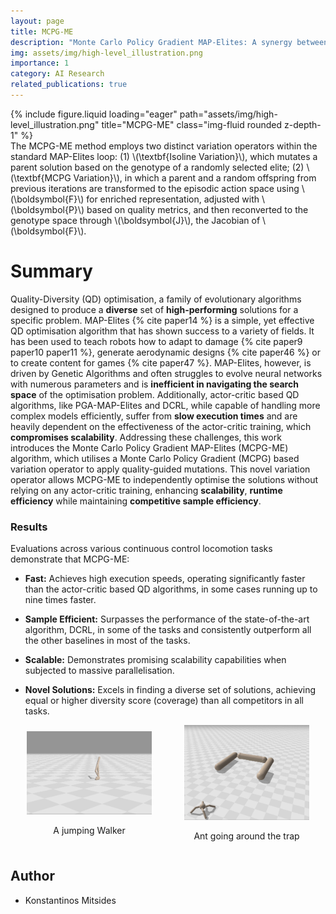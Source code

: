 ```yaml
---
layout: page
title: MCPG-ME
description: "Monte Carlo Policy Gradient MAP-Elites: A synergy between Deep Reinforcement Learning and Quality Diversity Algorithms." 
img: assets/img/high-level_illustration.png
importance: 1
category: AI Research
related_publications: true
---
```

<div class="row">
    <div class="col-sm mt-3 mt-md-0">
        {% include figure.liquid loading="eager" path="assets/img/high-level_illustration.png" title="MCPG-ME" class="img-fluid rounded z-depth-1" %}
    </div>
</div>
<div class="caption">
The MCPG-ME method employs two distinct variation operators within the standard MAP-Elites loop: (1) \(\textbf{Isoline Variation}\), which mutates a parent solution based on the genotype of a randomly selected elite; (2) \(\textbf{MCPG Variation}\), in which a parent and a random offspring from previous iterations are transformed to the episodic action space using \(\boldsymbol{F}\) for enriched representation, adjusted with \(\boldsymbol{P}\) based on quality metrics, and then reconverted to the genotype space through \(\boldsymbol{J}\), the Jacobian of \(\boldsymbol{F}\).
</div>

# Summary
Quality-Diversity (QD) optimisation, a family of evolutionary algorithms designed to produce a **diverse** set of **high-performing** solutions for a specific problem. MAP-Elites {% cite paper14 %} is a simple, yet effective QD optimisation algorithm that has shown success to a variety of fields. It has been used to teach robots how to adapt to damage {% cite paper9 paper10 paper11 %}, generate aerodynamic designs {% cite paper46 %} or to create content for games {% cite paper47 %}. MAP-Elites, however, is driven by Genetic Algorithms and often struggles to evolve neural networks with numerous parameters and is **inefficient in navigating the search space** of the optimisation problem. Additionally, actor-critic based QD algorithms, like PGA-MAP-Elites and DCRL, while capable of handling more complex models efficiently, suffer from **slow execution times** and are heavily dependent on the effectiveness of the actor-critic training, which **compromises scalability**. Addressing these challenges, this work introduces the Monte Carlo Policy Gradient MAP-Elites (MCPG-ME) algorithm, which utilises a Monte Carlo Policy Gradient (MCPG) based variation operator to apply quality-guided mutations. This novel variation operator allows MCPG-ME to independently optimise the solutions without relying on any actor-critic training, enhancing **scalability**, **runtime efficiency** while maintaining **competitive sample efficiency**. 

### Results

Evaluations across various continuous control locomotion tasks demonstrate that MCPG-ME:
- **Fast:** Achieves high execution speeds, operating significantly faster than the actor-critic based QD algorithms, in some cases running up to nine times faster.
  
- **Sample Efficient:** Surpasses the performance of the state-of-the-art algorithm, DCRL, in some of the tasks and consistently outperform all the other baselines in most of the tasks.
  
- **Scalable:** Demonstrates promising scalability capabilities when subjected to massive parallelisation.

- **Novel Solutions:** Excels in finding a diverse set of solutions, achieving equal or higher diversity score (coverage) than all competitors in all tasks. 


<div style="display: flex; justify-content: space-around; align-items: center;">
  <div>
    <img src="/assets/img/jumping_walker.gif" alt="A jumping Walker" style="width: 200px;">
    <p style="text-align: center;">A jumping Walker</p>
  </div>
  <div>
    <img src="/assets/img/anttrap_omni_vis.gif" alt="Ant going around the trap" style="width: 200px;">
    <p style="text-align: center;">Ant going around the trap</p>
  </div>
</div>

## Author
- Konstantinos Mitsides

